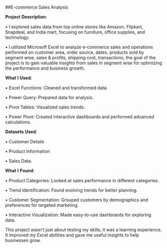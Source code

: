 ##E-commerce Sales Analysis

𝐏𝐫𝐨𝐣𝐞𝐜𝐭 𝐃𝐞𝐬𝐜𝐫𝐢𝐩𝐭𝐢𝐨𝐧:

• I explored sales data from top online stores like Amazon, Flipkart, Snapdeal, and India mart, focusing on furniture, office supplies, and technology.  

• I utilized Microsoft Excel to analyze e-commerce sales and operations performed on customer area, order source, dates, products sold by segment wise, sales & profits, shipping cost, transactions, the goal of the project is to gain valuable insights from sales in segment wise for optimizing the performance and business growth.


𝐖𝐡𝐚𝐭 𝐈 𝐔𝐬𝐞𝐝: 

• Excel Functions: Cleaned and transformed data.

• Power Query: Prepared data for analysis.

• Pivot Tables: Visualized sales trends.

• Power Pivot: Created interactive dashboards and performed advanced calculations.

𝐃𝐚𝐭𝐚𝐬𝐞𝐭𝐬 𝐔𝐬𝐞𝐝:

• Customer Details 

• Product Information  

• Sales Data.

𝐖𝐡𝐚𝐭 𝐈 𝐅𝐨𝐮𝐧𝐝:

• Product Categories: Looked at sales performance in different categories.

• Trend Identification: Found evolving trends for better planning.

• Customer Segmentation: Grouped customers by demographics and preferences for targeted marketing.

• Interactive Visualization: Made easy-to-use dashboards for exploring data.

This project wasn't just about testing my skills; it was a learning experience. It improved my Excel abilities and gave me useful insights to help businesses grow.
